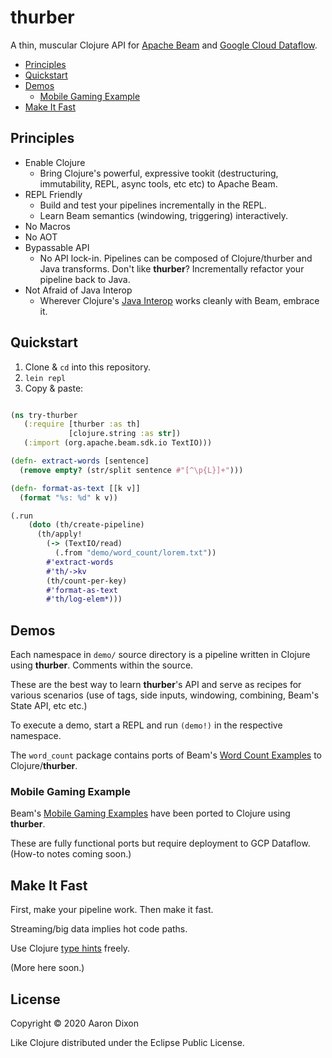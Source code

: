# thurber


A thin, muscular Clojure API for [Apache Beam](https://beam.apache.org/) and 
[Google Cloud Dataflow](https://beam.apache.org/get-started/downloads/).

* [Principles](#principles)
* [Quickstart](#quickstart)
* [Demos](#demos)
    * [Mobile Gaming Example](#mobile-gaming-example)
* [Make It Fast](#make-it-fast)

## Principles

* Enable Clojure
    * Bring Clojure's powerful, expressive tookit (destructuring,
      immutability, REPL, async tools, etc etc) to Apache Beam.
* REPL Friendly
    * Build and test your pipelines incrementally in the REPL. 
    * Learn Beam semantics (windowing, triggering) interactively. 
* No Macros
* No AOT
* Bypassable API
    * No API lock-in. Pipelines can be composed of Clojure/thurber and Java 
      transforms. Don't like **thurber**? Incrementally refactor your pipeline
      back to Java.
* Not Afraid of Java Interop
    * Wherever Clojure's [Java Interop](https://clojure.org/reference/java_interop) works 
      cleanly with Beam, embrace it.

## Quickstart

1. Clone &amp; `cd` into this repository.
2. `lein repl`
3. Copy &amp; paste:

```clojure

(ns try-thurber
   (:require [thurber :as th]
             [clojure.string :as str])
   (:import (org.apache.beam.sdk.io TextIO)))

(defn- extract-words [sentence]
  (remove empty? (str/split sentence #"[^\p{L}]+")))

(defn- format-as-text [[k v]]
  (format "%s: %d" k v))

(.run
    (doto (th/create-pipeline)
      (th/apply!
        (-> (TextIO/read)
          (.from "demo/word_count/lorem.txt"))
        #'extract-words
        #'th/->kv
        (th/count-per-key)
        #'format-as-text
        #'th/log-elem*)))

```

## Demos

Each namespace in `demo/` source directory is a pipeline written in Clojure
using **thurber**. Comments within the source.

These are the best way to learn **thurber**'s API and serve as recipes for
various scenarios (use of tags, side inputs, windowing, combining,
Beam's State API, etc etc.)

To execute a demo, start a REPL and run `(demo!)` in the respective namespace.

The `word_count` package contains ports of Beam's
[Word Count Examples](https://beam.apache.org/get-started/wordcount-example/)
to Clojure/**thurber**.

### Mobile Gaming Example

Beam's [Mobile Gaming Examples](https://beam.apache.org/get-started/mobile-gaming-example/)
have been ported to Clojure using **thurber**.

These are fully functional ports but require deployment to GCP Dataflow. (How-to 
notes coming soon.)

## Make It Fast

First, make your pipeline work. Then make it fast.

Streaming/big data implies hot code paths.

Use Clojure [type hints](https://clojure.org/reference/java_interop#typehints)
freely.

(More here soon.)

## License
Copyright © 2020 Aaron Dixon

Like Clojure distributed under the Eclipse Public License.
